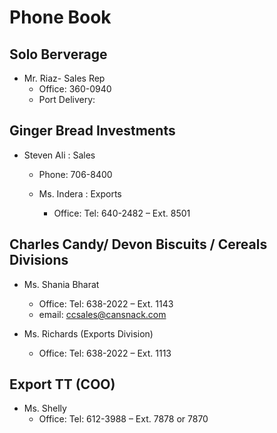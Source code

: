 # Phone Book

## Solo Berverage
- Mr. Riaz- Sales Rep
  - Office: 360-0940
  - Port Delivery: 

## Ginger Bread Investments
- Steven Ali : Sales
  - Phone: 706-8400
 
  - Ms. Indera : Exports
    - Office: Tel: 640-2482 – Ext. 8501

 
## Charles Candy/ Devon Biscuits / Cereals Divisions
- Ms. Shania Bharat
  - Office: Tel: 638-2022 – Ext. 1143
  - email: ccsales@cansnack.com
 
- Ms. Richards (Exports Division)
   - Office: Tel: 638-2022 – Ext. 1113
 
 ## Export TT (COO)
- Ms. Shelly
  - Office: Tel: 612-3988 – Ext. 7878 or 7870




